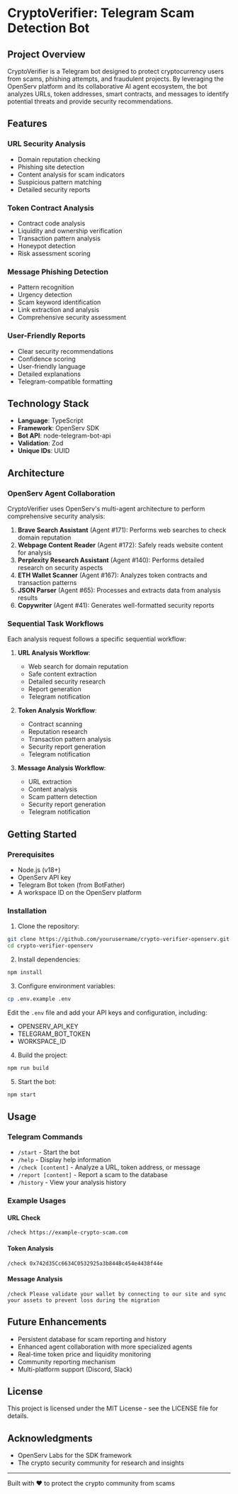 # CryptoVerifier: Telegram Scam Detection Bot

## Project Overview
CryptoVerifier is a Telegram bot designed to protect cryptocurrency users from scams, phishing attempts, and fraudulent projects. By leveraging the OpenServ platform and its collaborative AI agent ecosystem, the bot analyzes URLs, token addresses, smart contracts, and messages to identify potential threats and provide security recommendations.

## Features

### URL Security Analysis
- Domain reputation checking
- Phishing site detection
- Content analysis for scam indicators
- Suspicious pattern matching
- Detailed security reports

### Token Contract Analysis
- Contract code analysis
- Liquidity and ownership verification
- Transaction pattern analysis
- Honeypot detection
- Risk assessment scoring

### Message Phishing Detection
- Pattern recognition
- Urgency detection
- Scam keyword identification
- Link extraction and analysis
- Comprehensive security assessment

### User-Friendly Reports
- Clear security recommendations
- Confidence scoring
- User-friendly language
- Detailed explanations
- Telegram-compatible formatting

## Technology Stack

- **Language**: TypeScript
- **Framework**: OpenServ SDK
- **Bot API**: node-telegram-bot-api
- **Validation**: Zod
- **Unique IDs**: UUID

## Architecture

### OpenServ Agent Collaboration

CryptoVerifier uses OpenServ's multi-agent architecture to perform comprehensive security analysis:

1. **Brave Search Assistant** (Agent #171): Performs web searches to check domain reputation
2. **Webpage Content Reader** (Agent #172): Safely reads website content for analysis
3. **Perplexity Research Assistant** (Agent #140): Performs detailed research on security aspects
4. **ETH Wallet Scanner** (Agent #167): Analyzes token contracts and transaction patterns
5. **JSON Parser** (Agent #65): Processes and extracts data from analysis results
6. **Copywriter** (Agent #41): Generates well-formatted security reports

### Sequential Task Workflows

Each analysis request follows a specific sequential workflow:

1. **URL Analysis Workflow**:
   - Web search for domain reputation
   - Safe content extraction
   - Detailed security research
   - Report generation
   - Telegram notification

2. **Token Analysis Workflow**:
   - Contract scanning
   - Reputation research
   - Transaction pattern analysis
   - Security report generation
   - Telegram notification

3. **Message Analysis Workflow**:
   - URL extraction
   - Content analysis
   - Scam pattern detection
   - Security report generation
   - Telegram notification

## Getting Started

### Prerequisites
- Node.js (v18+)
- OpenServ API key
- Telegram Bot token (from BotFather)
- A workspace ID on the OpenServ platform

### Installation

1. Clone the repository:
```bash
git clone https://github.com/yourusername/crypto-verifier-openserv.git
cd crypto-verifier-openserv
```

2. Install dependencies:
```bash
npm install
```

3. Configure environment variables:
```bash
cp .env.example .env
```
Edit the `.env` file and add your API keys and configuration, including:
- OPENSERV_API_KEY
- TELEGRAM_BOT_TOKEN
- WORKSPACE_ID

4. Build the project:
```bash
npm run build
```

5. Start the bot:
```bash
npm start
```

## Usage

### Telegram Commands

- `/start` - Start the bot
- `/help` - Display help information
- `/check [content]` - Analyze a URL, token address, or message
- `/report [content]` - Report a scam to the database
- `/history` - View your analysis history

### Example Usages

#### URL Check
```
/check https://example-crypto-scam.com
```

#### Token Analysis
```
/check 0x742d35Cc6634C0532925a3b844Bc454e4438f44e
```

#### Message Analysis
```
/check Please validate your wallet by connecting to our site and sync your assets to prevent loss during the migration
```

## Future Enhancements

- Persistent database for scam reporting and history
- Enhanced agent collaboration with more specialized agents
- Real-time token price and liquidity monitoring
- Community reporting mechanism
- Multi-platform support (Discord, Slack)

## License

This project is licensed under the MIT License - see the LICENSE file for details.

## Acknowledgments

- OpenServ Labs for the SDK framework
- The crypto security community for research and insights

---

Built with ❤️ to protect the crypto community from scams
